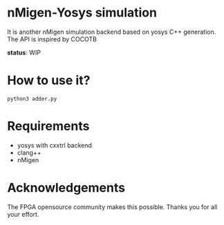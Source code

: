 # nMigen-Yosys simulation

It is another nMigen simulation backend based on yosys C++ generation.
The API is inspired by COCOTB

**status**: WIP


# How to use it?

```
python3 adder.py
```

# Requirements

* yosys with cxxtrl backend
* clang++
* nMigen

# Acknowledgements

The FPGA opensource community makes this possible. Thanks you for all your effort.
